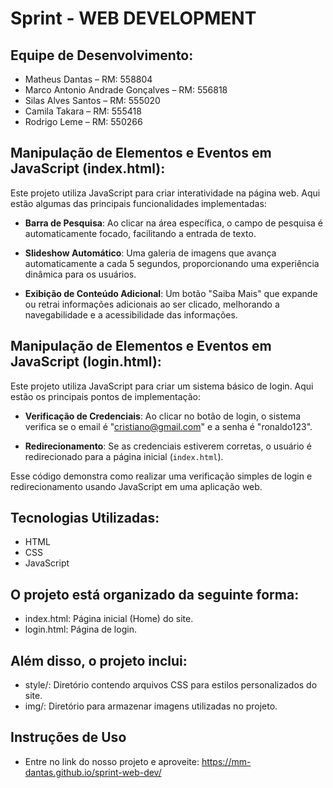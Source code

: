 # Sprint - WEB DEVELOPMENT




## Equipe de Desenvolvimento:
- Matheus Dantas – RM: 558804  
- Marco Antonio Andrade Gonçalves – RM: 556818  
- Silas Alves Santos – RM: 555020  
- Camila Takara – RM: 555418
- Rodrigo Leme – RM: 550266

## Manipulação de Elementos e Eventos em JavaScript (index.html):

Este projeto utiliza JavaScript para criar interatividade na página web. Aqui estão algumas das principais funcionalidades implementadas:

- **Barra de Pesquisa**: Ao clicar na área específica, o campo de pesquisa é automaticamente focado, facilitando a entrada de texto.
  
- **Slideshow Automático**: Uma galeria de imagens que avança automaticamente a cada 5 segundos, proporcionando uma experiência dinâmica para os usuários.
  
- **Exibição de Conteúdo Adicional**: Um botão "Saiba Mais" que expande ou retrai informações adicionais ao ser clicado, melhorando a navegabilidade e a acessibilidade das informações.


## Manipulação de Elementos e Eventos em JavaScript (login.html):

Este projeto utiliza JavaScript para criar um sistema básico de login. Aqui estão os principais pontos de implementação:

- **Verificação de Credenciais**: Ao clicar no botão de login, o sistema verifica se o email é "cristiano@gmail.com" e a senha é "ronaldo123".
  
- **Redirecionamento**: Se as credenciais estiverem corretas, o usuário é redirecionado para a página inicial (`index.html`).

Esse código demonstra como realizar uma verificação simples de login e redirecionamento usando JavaScript em uma aplicação web.





## Tecnologias Utilizadas:
- HTML
- CSS
- JavaScript

## O projeto está organizado da seguinte forma:
- index.html: Página inicial (Home) do site.
- login.html: Página de login.

## Além disso, o projeto inclui:
- style/: Diretório contendo arquivos CSS para estilos personalizados do site.
- img/: Diretório para armazenar imagens utilizadas no projeto.

## Instruções de Uso
- Entre no link do nosso projeto e aproveite: https://mm-dantas.github.io/sprint-web-dev/
